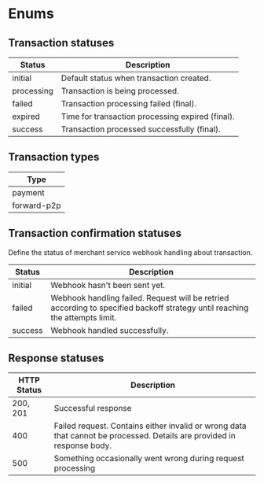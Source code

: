# Enums

## Transaction statuses

| Status     | Description                                      |
| ---------- | ------------------------------------------------ |
| initial    | Default status when transaction created.         |
| processing | Transaction is being processed.                  |
| failed     | Transaction processing failed (final).           |
| expired    | Time for transaction processing expired (final). |
| success    | Transaction processed successfully (final).      |

## Transaction types

| Type        |
| ----------- |
| payment     |
| forward-p2p |

## Transaction confirmation statuses

Define the status of merchant service webhook handling about transaction.

| Status  | Description                                                                                                                 |
| ------- | --------------------------------------------------------------------------------------------------------------------------- |
| initial | Webhook hasn't been sent yet.                                                                                               |
| failed  | Webhook handling failed. Request will be retried according to specified backoff strategy until reaching the attempts limit. |
| success | Webhook handled successfully.                                                                                               |

## Response statuses

| HTTP Status | Description                                                                                                            |
| ----------- | ---------------------------------------------------------------------------------------------------------------------- |
| 200, 201    | Successful response                                                                                                    |
| 400         | Failed request. Contains either invalid or wrong data that cannot be processed. Details are provided in response body. |
| 500         | Something occasionally went wrong during request processing                                                            |
